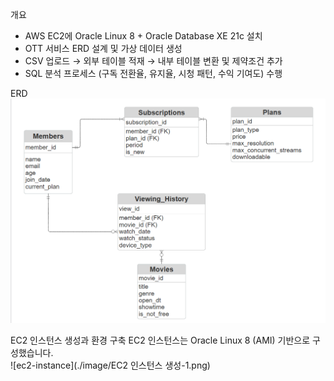 개요
- AWS EC2에 Oracle Linux 8 + Oracle Database XE 21c 설치
- OTT 서비스 ERD 설계 및 가상 데이터 생성
- CSV 업로드 → 외부 테이블 적재 → 내부 테이블 변환 및 제약조건 추가
- SQL 분석 프로세스 (구독 전환율, 유지율, 시청 패턴, 수익 기여도) 수행


ERD
![ERD](./image/ERD.png)


EC2 인스턴스 생성과 환경 구축
EC2 인스턴스는 Oracle Linux 8 (AMI) 기반으로 구성했습니다.  
![ec2-instance](./image/EC2 인스턴스 생성-1.png)
